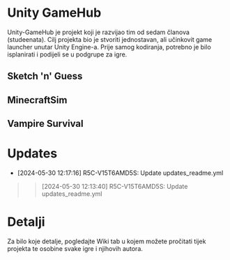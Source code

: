 # Unity GameHub
Unity-GameHub je projekt koji je razvijao tim od sedam članova (studeenata). Cilj projekta bio je stvoriti jednostavan, ali učinkovit game launcher unutar Unity Engine-a. 
Prije samog kodiranja, potrebno je bilo isplanirati i podijeli se u podgrupe za igre. 

## Sketch 'n' Guess


## MinecraftSim


## Vampire Survival


# Updates
- [2024-05-30 12:17:16] R5C-V15T6AMD5S: Update updates_readme.yml
> > [2024-05-30 12:13:40] R5C-V15T6AMD5S: Update updates_readme.yml


# Detalji
Za bilo koje detalje, pogledajte Wiki tab u kojem možete pročitati tijek projekta te osobine svake igre i njihovih autora.
